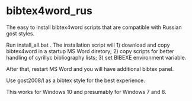 # bibtex4word_rus
The easy to install bibtex4word scripts that are compatible with Russian gost styles.

Run install_all.bat <path to folder you want to install scripts>. The installation script will 1) download and copy bibtex4word in a startup MS Word diretory; 2) copy scripts for better handling of cyrillyc bibliography lists; 3) set BIBEXE environment variable.

After that, restart MS Word and you will have additional bibtex panel. 

Use gost2008/l as a bibtex style for the best experience.

This works for Windows 10 and presumably for Windows 7 and 8.
